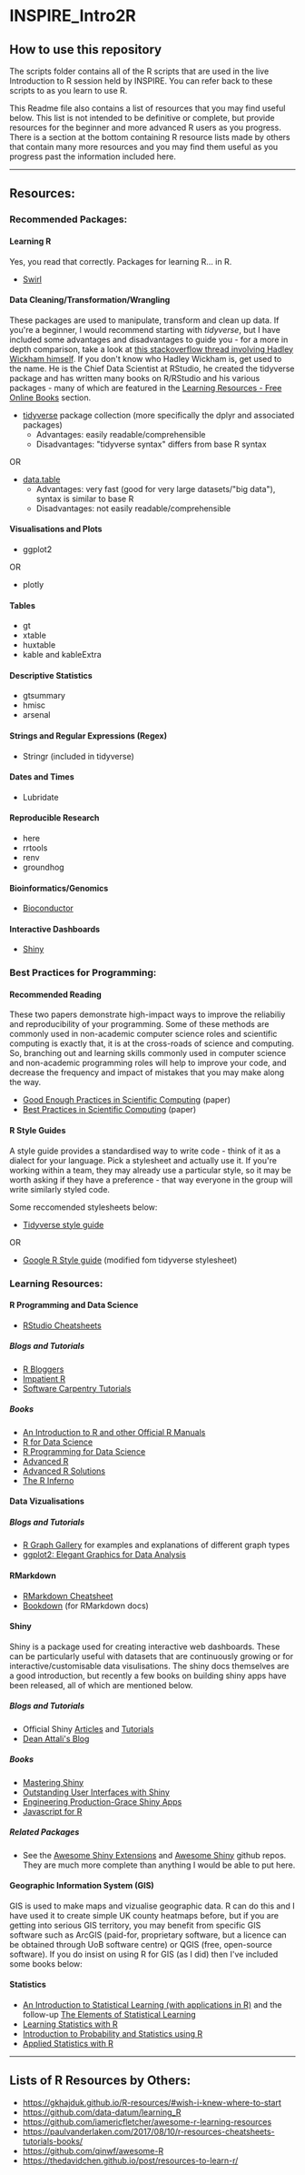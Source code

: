 # INSPIRE_Intro2R

## How to use this repository

The scripts folder contains all of the R scripts that are used in the live Introduction to R session held by INSPIRE. You can refer back to these scripts to as you learn to use R.

This Readme file also contains a list of resources that you may find useful below. This list is not intended to be definitive or complete, but provide resources for the beginner and more advanced R users as you progress. There is a section at the bottom containing R resource lists made by others that contain many more resources and you may find them useful as you progress past the information included here. 

---

## Resources:

### Recommended Packages:

#### Learning R

Yes, you read that correctly. Packages for learning R... in R.

- [Swirl](https://swirlstats.com/)

#### Data Cleaning/Transformation/Wrangling

These packages are used to manipulate, transform and clean up data. If you're a beginner, I would recommend starting with *tidyverse*, but I have included some advantages and disadvantages to guide you - for a more in depth comparison, take a look at [this stackoverflow thread involving Hadley Wickham himself](https://stackoverflow.com/questions/21435339/data-table-vs-dplyr-can-one-do-something-well-the-other-cant-or-does-poorly). If you don't know who Hadley Wickham is, get used to the name. He is the Chief Data Scientist at RStudio, he created the tidyverse package and has written many books on R/RStudio and his various packages - many of which are featured in the [Learning Resources - Free Online Books](#free-online-books) section.

- [tidyverse](https://www.tidyverse.org/) package collection (more specifically the dplyr and associated packages)
	- Advantages: easily readable/comprehensible
	- Disadvantages: "tidyverse syntax" differs from base R syntax

OR

- [data.table](https://rdatatable.gitlab.io/data.table/index.html)
	- Advantages: very fast (good for very large datasets/"big data"), syntax is similar to base R
	- Disadvantages: not easily readable/comprehensible
	
#### Visualisations and Plots

- ggplot2

OR

- plotly

#### Tables

- gt
- xtable
- huxtable
- kable and kableExtra

#### Descriptive Statistics

- gtsummary
- hmisc
- arsenal

#### Strings and Regular Expressions (Regex)

- Stringr (included in tidyverse)

#### Dates and Times

- Lubridate

#### Reproducible Research

- here
- rrtools
- renv
- groundhog

#### Bioinformatics/Genomics

- [Bioconductor](https://www.bioconductor.org/)

#### Interactive Dashboards

- [Shiny](https://shiny.rstudio.com/)

### Best Practices for Programming:

#### Recommended Reading

These two papers demonstrate high-impact ways to improve the reliabiliy and reproducibility of your programming. Some of these methods are commonly used in non-academic computer science roles and scientific computing is exactly that, it is at the cross-roads of science and computing. So, branching out and learning skills commonly used in computer science and non-academic programming roles will help to improve your code, and decrease the frequency and impact of mistakes that you may make along the way.

- [Good Enough Practices in Scientific Computing](https://journals.plos.org/ploscompbiol/article?id=10.1371/journal.pcbi.1005510) (paper)
- [Best Practices in Scientific Computing](https://journals.plos.org/plosbiology/article?id=10.1371/journal.pbio.1001745) (paper)

#### R Style Guides

A style guide provides a standardised way to write code - think of it as a dialect for your language. Pick a stylesheet and actually use it. If you're working within a team, they may already use a particular style, so it may be worth asking if they have a preference - that way everyone in the group will write similarly styled code.

Some reccomended stylesheets below:

- [Tidyverse style guide](https://style.tidyverse.org/)

OR

- [Google R Style guide](https://google.github.io/styleguide/Rguide.html) (modified fom tidyverse stylesheet)

### Learning Resources:

#### R Programming and Data Science

- [RStudio Cheatsheets](https://rstudio.com/resources/cheatsheets/)

##### Blogs and Tutorials

- [R Bloggers](https://www.r-bloggers.com/)
- [Impatient R](https://www.burns-stat.com/documents/tutorials/impatient-r/)
- [Software Carpentry Tutorials](http://swcarpentry.github.io/r-novice-inflammation/)

##### Books

- [An Introduction to R and other Official R Manuals](https://cran.r-project.org/manuals.html)
- [R for Data Science](https://r4ds.had.co.nz/)
- [R Programming for Data Science](https://bookdown.org/rdpeng/rprogdatascience/)
- [Advanced R](http://adv-r.had.co.nz/)
- [Advanced R Solutions](https://advanced-r-solutions.rbind.io/)
- [The R Inferno](http://www.burns-stat.com/pages/Tutor/R_inferno.pdf)

#### Data Vizualisations

##### Blogs and Tutorials

- [R Graph Gallery](https://www.r-graph-gallery.com/index.html) for examples and explanations of different graph types
- [ggplot2: Elegant Graphics for Data Analysis](https://ggplot2-book.org/)

#### RMarkdown

- [RMarkdown Cheatsheet](https://rstudio.com/wp-content/uploads/2016/03/rmarkdown-cheatsheet-2.0.pdf)
- [Bookdown](https://www.bookdown.org/home/) (for RMarkdown docs)


#### Shiny

Shiny is a package used for creating interactive web dashboards. These can be particularly useful with datasets that are continuously growing or for interactive/customisable data visulisations. The shiny docs themselves are a good introduction, but recently a few books on building shiny apps have been released, all of which are mentioned below.


##### Blogs and Tutorials

- Official Shiny [Articles](https://shiny.rstudio.com/articles/) and [Tutorials](https://shiny.rstudio.com/tutorial/)
- [Dean Attali's Blog](https://deanattali.com/blog/advanced-shiny-tips/)

##### Books

- [Mastering Shiny](https://mastering-shiny.org/index.html)
- [Outstanding User Interfaces with Shiny](https://unleash-shiny.rinterface.com/)
- [Engineering Production-Grace Shiny Apps](https://engineering-shiny.org/)
- [Javascript for R](https://book.javascript-for-r.com/)

##### Related Packages

- See the [Awesome Shiny Extensions](https://github.com/nanxstats/awesome-shiny-extensions) and [Awesome Shiny](https://github.com/grabear/awesome-rshiny) github repos. They are much more complete than anything I would be able to put here.

#### Geographic Information System (GIS)

GIS is used to make maps and vizualise geographic data. R can do this and I have used it to create simple UK county heatmaps before, but if you are getting into serious GIS territory, you may benefit from specific GIS software such as ArcGIS (paid-for, proprietary software, but a licence can be obtained through UoB software centre) or QGIS (free, open-source software). If you do insist on using R for GIS (as I did) then I've included some books below:

#### Statistics

- [An Introduction to Statistical Learning (with applications in R)](https://www.statlearning.com/) and the follow-up [The Elements of Statistical Learning](http://www.web.stanford.edu/~hastie/ElemStatLearn/)
- [Learning Statistics with R](https://learningstatisticswithr.com/lsr-0.6.pdf)
- [Introduction to Probability and Statistics using R](http://ipsur.r-forge.r-project.org/book/download/IPSUR.pdf)
- [Applied Statistics with R](http://daviddalpiaz.github.io/appliedstats/)


---

## Lists of R Resources by Others:

- https://gkhajduk.github.io/R-resources/#wish-i-knew-where-to-start
- https://github.com/data-datum/learning_R
- https://github.com/iamericfletcher/awesome-r-learning-resources
- https://paulvanderlaken.com/2017/08/10/r-resources-cheatsheets-tutorials-books/
- https://github.com/qinwf/awesome-R
- https://thedavidchen.github.io/post/resources-to-learn-r/

